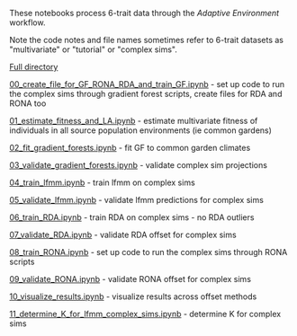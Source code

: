These notebooks process 6-trait data through the *Adaptive Environment* workflow.

Note the code notes and file names sometimes refer to 6-trait datasets as "multivariate" or "tutorial" or "complex sims".

[Full directory](https://nbviewer.org/github/ModelValidationProgram/MVP-offsets/tree/main/02_analysis/05_multivariate_sims/)

[00_create_file_for_GF_RONA_RDA_and_train_GF.ipynb](https://nbviewer.org/github/ModelValidationProgram/MVP-offsets/blob/main/02_analysis/05_multivariate_sims/00_create_file_for_GF_RONA_RDA_and_train_GF.ipynb) - set up code to run the complex sims through gradient forest scripts, create files for RDA and RONA too

[01_estimate_fitness_and_LA.ipynb](https://nbviewer.org/github/ModelValidationProgram/MVP-offsets/blob/main/02_analysis/05_multivariate_sims/01_estimate_fitness_and_LA.ipynb) - estimate multivariate fitness of individuals in all source population environments (ie common gardens)

[02_fit_gradient_forests.ipynb](https://nbviewer.org/github/ModelValidationProgram/MVP-offsets/blob/main/02_analysis/05_multivariate_sims/02_fit_gradient_forests.ipynb) - fit GF to common garden climates

[03_validate_gradient_forests.ipynb](https://nbviewer.org/github/ModelValidationProgram/MVP-offsets/blob/main/02_analysis/05_multivariate_sims/03_validate_gradient_forests.ipynb) - validate complex sim projections

[04_train_lfmm.ipynb](https://nbviewer.org/github/ModelValidationProgram/MVP-offsets/blob/main/02_analysis/05_multivariate_sims/04_train_lfmm.ipynb) - train lfmm on complex sims

[05_validate_lfmm.ipynb](https://nbviewer.org/github/ModelValidationProgram/MVP-offsets/blob/main/02_analysis/05_multivariate_sims/05_validate_lfmm.ipynb) - validate lfmm predictions for complex sims

[06_train_RDA.ipynb](https://nbviewer.org/github/ModelValidationProgram/MVP-offsets/blob/main/02_analysis/05_multivariate_sims/06_train_RDA.ipynb) - train RDA on complex sims - no RDA outliers

[07_validate_RDA.ipynb](https://nbviewer.org/github/ModelValidationProgram/MVP-offsets/blob/main/02_analysis/05_multivariate_sims/07_validate_RDA.ipynb) - validate RDA offset for complex sims

[08_train_RONA.ipynb](https://nbviewer.org/github/ModelValidationProgram/MVP-offsets/blob/main/02_analysis/05_multivariate_sims/08_train_RONA.ipynb) - set up code to run the complex sims through RONA scripts

[09_validate_RONA.ipynb](https://nbviewer.org/github/ModelValidationProgram/MVP-offsets/blob/main/02_analysis/05_multivariate_sims/09_validate_RONA.ipynb) - validate RONA offset for complex sims

[10_visualize_results.ipynb](https://nbviewer.org/github/ModelValidationProgram/MVP-offsets/blob/main/02_analysis/05_multivariate_sims/10_visualize_results.ipynb) - visualize results across offset methods

[11_determine_K_for_lfmm_complex_sims.ipynb](https://nbviewer.org/github/ModelValidationProgram/MVP-offsets/blob/main/02_analysis/05_multivariate_sims/11_determine_K_for_lfmm_complex_sims.ipynb) - determine K for complex sims
